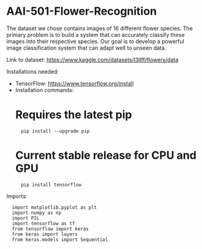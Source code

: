 # AAI-501-Flower-Recognition
The dataset we chose contains images of 16 different flower species. The primary problem is to build a system that can accurately classify these images into their respective species. Our goal is to develop a powerful image classification system that can adapt well to unseen data. 

Link to dataset: https://www.kaggle.com/datasets/l3llff/flowers/data

Installations needed:
- TensorFlow: https://www.tensorflow.org/install
- Installation commands:
    # Requires the latest pip
        pip install --upgrade pip
  
    # Current stable release for CPU and GPU
        pip install tensorflow

Imports:

      import matplotlib.pyplot as plt
      import numpy as np
      import PIL
      import tensorflow as tf
      from tensorflow import keras
      from keras import layers
      from keras.models import Sequential
